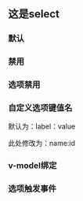 ## 这是select
<script setup>
    import normal from './normal.vue'
    import disabled from './disabled.vue'
    import partDisabled from './part-disabled.vue'
    import customized from './customized.vue'
    import model from './model.vue'
    import selectEvent from './select.vue'

    import preview from '@/components/preview.vue'
</script>



### 默认
<normal/>
<preview comp-name="select" demo-name="normal"></preview>

### 禁用
<disabled/>
<preview comp-name="select" demo-name="disabled"></preview>

### 选项禁用
<part-disabled/>
<preview comp-name="select" demo-name="part-disabled"></preview>

### 自定义选项键值名 
默认为：label：value

此处修改为：name:id

<customized/>
<preview comp-name="select" demo-name="customized"></preview>

### v-model绑定
<model/>
<preview comp-name="select" demo-name="model"></preview>

### 选项触发事件
<select-event/>
<preview comp-name="select" demo-name="select"></preview>